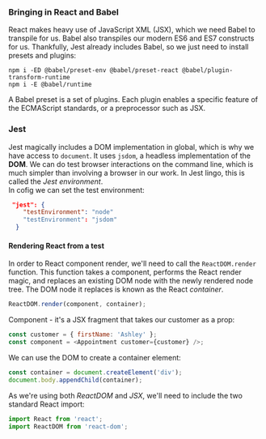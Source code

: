 ### Bringing in React and Babel
React makes heavy use of JavaScript XML (JSX), which we need Babel to transpile for us. Babel also transpiles our
modern ES6 and ES7 constructs for us. Thankfully, Jest already includes Babel, so we just need to install presets and
plugins:
```shell
npm i -ED @babel/preset-env @babel/preset-react @babel/plugin-transform-runtime 
npm i -E @babel/runtime
```
A Babel preset is a set of plugins. Each plugin enables a specific feature of the ECMAScript
standards, or a preprocessor such as JSX.

### Jest
Jest magically includes a DOM implementation in global, which is why we have access to `document`. It uses `jsdom`, a
headless implementation of the **DOM**. We can do test browser interactions on the command line, which is much simpler
than involving a browser in our work. In Jest lingo, this is called the *Jest environment*. \
In cofig we can set the test environment:
```json
 "jest": {
    "testEnvironment": "node"
    "testEnvironment": "jsdom"
  }
```

#### Rendering React from a test
In order to React component render, we'll need to call the `ReactDOM.render` function. This function takes a
component, performs the React render magic, and replaces an existing DOM node with the newly rendered node tree.
The DOM node it replaces is known as the React *container*.
```js
ReactDOM.render(component, container);
```
Component - it's a JSX fragment that takes our customer as a prop:
```js
const customer = { firstName: 'Ashley' };
const component = <Appointment customer={customer} />;
```
We can use the DOM to create a container element:
```js
const container = document.createElement('div');
document.body.appendChild(container);
```
As we're using both *ReactDOM* and *JSX*, we'll need to include the two standard React import:
```js
import React from 'react';
import ReactDOM from 'react-dom';
```
